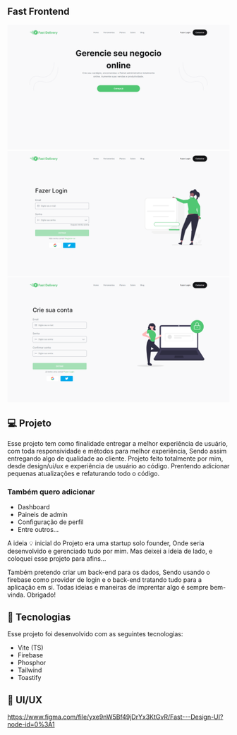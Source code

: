## Fast Frontend

![alt text](https://github.com/Felipeex/fast-frontend/blob/master/src/source/fast-home.png)
![alt text](https://github.com/Felipeex/fast-frontend/blob/master/src/source/fast-signIn.png)
![alt text](https://github.com/Felipeex/fast-frontend/blob/master/src/source/fast-signUp.png)

## 💻 Projeto

Esse projeto tem como finalidade entregar a melhor experiência de usuário, com toda responsividade e métodos para melhor experiência, Sendo assim entregando algo de qualidade ao cliente.
Projeto feito totalmente por mim, desde design/ui/ux e experiência de usuário ao código. Prentendo adicionar pequenas atualizações e refaturando todo o código.
### Também quero adicionar
- Dashboard
- Paineis de admin
- Configuração de perfil
- Entre outros...

A ideia 💡 inicial do Projeto era uma startup solo founder, Onde seria desenvolvido e gerenciado tudo por mim. Mas deixei a ideia de lado, e coloquei esse projeto para afins...

Também pretendo criar um back-end para os dados, Sendo usando o firebase como provider de login e o back-end tratando tudo para a aplicação em si.
Todas ideias e maneiras de imprentar algo é sempre bem-vinda. Obrigado!

## 🚀 Tecnologias

Esse projeto foi desenvolvido com as seguintes tecnologias:

- Vite (TS)
- Firebase
- Phosphor
- Tailwind
- Toastify

## 🎨 UI/UX
https://www.figma.com/file/yxe9nW5Bf49jDrYx3KtGvR/Fast---Design-UI?node-id=0%3A1
